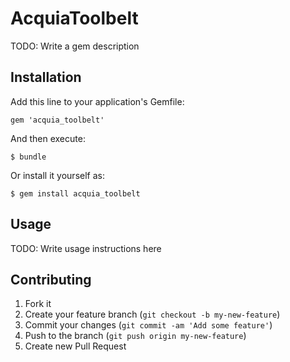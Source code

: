 # AcquiaToolbelt

TODO: Write a gem description

## Installation

Add this line to your application's Gemfile:

    gem 'acquia_toolbelt'

And then execute:

    $ bundle

Or install it yourself as:

    $ gem install acquia_toolbelt

## Usage

TODO: Write usage instructions here

## Contributing

1. Fork it
2. Create your feature branch (`git checkout -b my-new-feature`)
3. Commit your changes (`git commit -am 'Add some feature'`)
4. Push to the branch (`git push origin my-new-feature`)
5. Create new Pull Request
